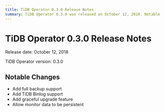 ```yaml
---
title: TiDB Operator 0.3.0 Release Notes
summary: TiDB Operator 0.3.0 was released on October 12, 2018. Notable changes include the addition of full backup support, TiDB Binlog support, graceful upgrade feature, and the ability to persist monitor data.
---
```


# TiDB Operator 0.3.0 Release Notes

Release date: October 12, 2018

TiDB Operator version: 0.3.0

## Notable Changes

- Add full backup support
- Add TiDB Binlog support
- Add graceful upgrade feature
- Allow monitor data to be persistent
